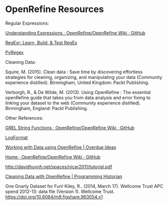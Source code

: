 # OpenRefine Resources
Regular Expressions:

[Understanding Expressions · OpenRefine/OpenRefine Wiki · GitHub](https://github.com/OpenRefine/OpenRefine/wiki/Understanding-Expressions)

[RegExr: Learn, Build, & Test RegEx](https://regexr.com/)

[PyRegex](http://www.pyregex.com/)

Cleaning Data:

Squire, M. (2015). Clean data : Save time by discovering effortless strategies for cleaning, organizing, and manipulating your data (Community experience distilled). Birmingham, United Kingdom: Packt Publishing.

Verborgh, R., & De Wilde, M. (2013). Using OpenRefine : The essential openRefine guide that takes you from data analysis and error fixing to linking your dataset to the web (Community experience distilled). Birmingham, England: Packt Publishing.

Other References:

[GREL String Functions · OpenRefine/OpenRefine Wiki · GitHub](https://github.com/OpenRefine/OpenRefine/wiki/GREL-String-Functions)

[LogFormat](https://www.oclc.org/support/services/ezproxy/documentation/cfg/logformat.en.html%0A)

[Working with Data using OpenRefine | Overdue Ideas](http://www.meanboyfriend.com/overdue_ideas/2014/11/working-with-data-using-openrefine/%0A)

[Home · OpenRefine/OpenRefine Wiki · GitHub](https://github.com/OpenRefine/OpenRefine/wiki/Recipes%0A)

http://davidhuynh.net/spaces/nicar2011/tutorial.pdf

[Cleaning Data with OpenRefine | Programming Historian](https://programminghistorian.org/lessons/cleaning-data-with-openrefine)

One Gnarly Dataset for Fun!
Kiley, R.. (2014, March 17). Wellcome Trust APC spend 2012-13: data file (Version 1). Wellcome Trust. https://doi.org/10.6084/m9.figshare.963054.v1
